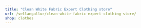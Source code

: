 ```yaml
---
title: "Clean White Fabric Expert Clothing store"
url: /vellangallur/clean-white-fabric-expert-clothing-store/
shop: clothes
---
```

